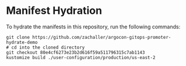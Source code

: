 # Manifest Hydration

To hydrate the manifests in this repository, run the following commands:

```shell
git clone https://github.com/zachaller/argocon-gitops-promoter-hydrate-demo
# cd into the cloned directory
git checkout 80e4cf6273e23b2d616f59a511796315c7ab1143
kustomize build ./user-configuration/production/us-east-2
```
